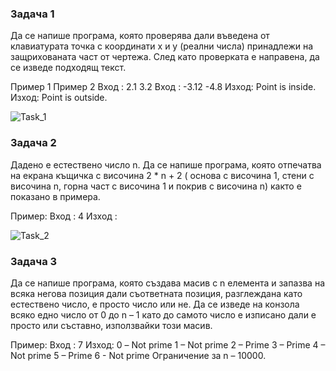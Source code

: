 ### Задача 1

Да се напише програма, която проверява дали въведена от клавиатурата точка с координати x и y (реални числа) принадлежи на защрихованата част от чертежа. След като проверката е направена, да се изведе подходящ текст.

Пример 1							    Пример 2
Вход : 2.1 3.2							Вход : -3.12 -4.8
Изход: Point is inside.					Изход: Point is outside.

![Task_1](https://raw.githubusercontent.com/mihailhernandez/Introduction-To-Programming-FMI/master/Seminars/Homeworks/Homework_1/images/Task_1.jpg)

### Задача 2

Дадено е естествено число n. Да се напише програма, която отпечатва на екрана къщичка с височина 2 * n + 2 ( основа с височина 1, стени с височина n, горна част с височина 1 и покрив с височина n) както е показано в примера.

Пример: 
Вход : 4
Изход : 

![Task_2](https://raw.githubusercontent.com/mihailhernandez/Introduction-To-Programming-FMI/master/Seminars/Homeworks/Homework_1/images/Task_2.jpg)

### Задача 3

Да се напише програма, която създава масив с  n елемента и запазва на всяка негова позиция дали съответната позиция, разглеждана като естествено число, е просто число или не. Да се изведе на конзола всяко едно число от 0 до n – 1 като до самото число е изписано дали е просто или съставно, използвайки този масив.

Пример:
Вход : 7
Изход:
0 – Not prime
1 –  Not prime
2 – Prime
3 – Prime
4 – Not prime
5 – Prime
6  - Not prime
Ограничение за n – 10000.

